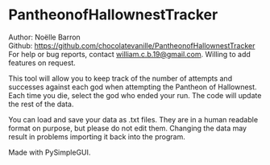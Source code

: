 # PantheonofHallownestTracker

Author: Noëlle Barron  
Github: https://github.com/chocolatevanille/PantheonofHallownestTracker  
For help or bug reports, contact william.c.b.19@gmail.com. Willing to add features on request.  

This tool will allow you to keep track of the number of attempts and successes against each god when attempting
the Pantheon of Hallownest. Each time you die, select the god who ended your run. The code will update the 
rest of the data.  

You can load and save your data as .txt files. They are in a human readable format on purpose, but please do not
edit them. Changing the data may result in problems importing it back into the program.  

Made with PySimpleGUI.  
